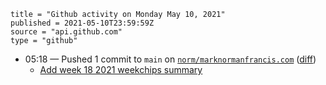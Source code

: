 ```
title = "Github activity on Monday May 10, 2021"
published = 2021-05-10T23:59:59Z
source = "api.github.com"
type = "github"
```

* 05:18 — Pushed 1 commit to `main` on [`norm/marknormanfrancis.com`](https://github.com/norm/marknormanfrancis.com) ([diff](https://github.com/norm/marknormanfrancis.com/compare/a7b7756f4b9963ccf58e2b042e09bd21363ce9ce..8e5d514d7186868fa33f2bb0cd33d1561af9f854))
  * [Add week 18 2021 weekchips summary](https://github.com/norm/marknormanfrancis.com/commit/8e5d514d7186868fa33f2bb0cd33d1561af9f854)
